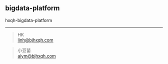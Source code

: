 ## bigdata-platform
hxqh-bigdata-platform

---
> HK  
> linh@bjhxqh.com


> 小豆苗  
> aiym@bjhxqh.com

